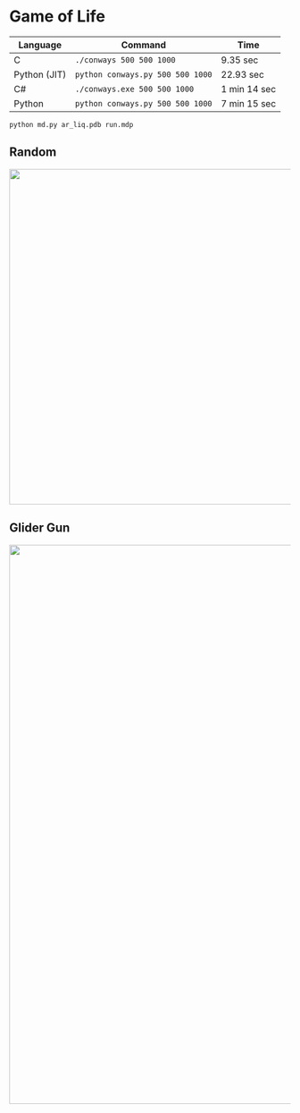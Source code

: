 # Game of Life

| Language    | Command                             | Time         |
| ----------- |------------------------------------ | ------------ |
| C           | `./conways 500 500 1000`            | 9.35 sec     |
| Python (JIT)| `python conways.py 500 500 1000`    | 22.93 sec    |
| C#          | `./conways.exe 500 500 1000`        | 1 min 14 sec |
| Python      | `python conways.py 500 500 1000`    | 7 min 15 sec |


```
python md.py ar_liq.pdb run.mdp
```

## Random

<p align="center">
  <img width="600" src="images/random.gif">
</p>

## Glider Gun

<p align="center">
  <img width="1000" src="images/glider_gun.gif">
</p>
